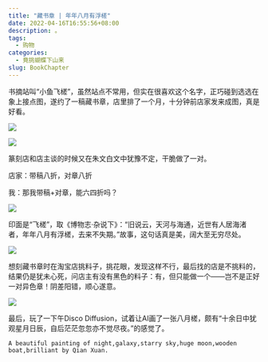 ```yaml
---
title: "藏书章 | 年年八月有浮槎"
date: 2022-04-16T16:55:56+08:00
description: 。
tags:
  - 购物
categories:
  - 竟挑蝴蝶下山来
slug: BookChapter
---
```


书摘站叫“小鱼飞槎”，虽然站点不常用，但实在很喜欢这个名字，正巧碰到选选在象上接点图，遂约了一稿藏书章，店里排了一个月，十分钟前店家发来成图，真是好看。

![](https://res.cloudinary.com/mantyke/image/upload/v1650099827/%E5%BE%AE%E4%BF%A1%E5%9B%BE%E7%89%87_20220416170126_yjtawb.jpg)

![](https://res.cloudinary.com/mantyke/image/upload/v1650099827/%E5%BE%AE%E4%BF%A1%E5%9B%BE%E7%89%87_20220416170141_rj3rjf.jpg)

篆刻店和店主谈的时候又在朱文白文中犹豫不定，干脆做了一对。

店家：带稿八折，对章八折

我：那我带稿+对章，能六四折吗？

![](https://res.cloudinary.com/mantyke/image/upload/v1650099828/%E5%BE%AE%E4%BF%A1%E5%9B%BE%E7%89%87_20220416170144_pgxaau.jpg)

印面是“飞槎”，取《博物志·杂说下》：“旧说云，天河与海通，近世有人居海渚者，年年八月有浮槎，去来不失期。”故事，这句话真是美，阔大至无穷尽处。

![](https://res.cloudinary.com/mantyke/image/upload/v1650099827/%E5%BE%AE%E4%BF%A1%E5%9B%BE%E7%89%87_20220416170147_umxqsx.jpg)

想刻藏书章时在淘宝店挑料子，挑花眼，发现这样不行，最后找的店是不挑料的，结果仍是犹未心死，问店主有没有黑色的料子：有，但只能做一个——岂不是正好一对异色章！阴差阳错，顺心遂意。

![](https://res.cloudinary.com/mantyke/image/upload/v1650109801/%E5%85%AB%E6%9C%88%E6%A7%8E_mdkrho.png)

最后，玩了一下午Disco Diffusion，试着让AI画了一张八月槎，颇有“十余日中犹观星月日辰，自后茫茫忽忽亦不觉尽夜。”的感觉了。

```
A beautiful painting of night,galaxy,starry sky,huge moon,wooden boat,brilliant by Qian Xuan.
```

<br>

<br>

